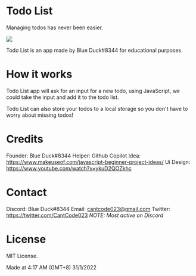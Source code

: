 # Todo List
Managing todos has never been easier.

<img src="https://cdn.discordapp.com/attachments/926076797735563296/937439701269372959/unknown.png">

Todo List is an app made by Blue Duck#8344 for educational purposes.

# How it works

Todo List app will ask for an input for a new todo, using JavaScript, we could take the input and add it to the todo list.

Todo List can also store your todos to a local storage so you don't have to worry about missing todos!

# Credits
Founder: Blue Duck#8344
Helper: Github Copilot
Idea: https://www.makeuseof.com/javascript-beginner-project-ideas/
Ui Design: https://www.youtube.com/watch?v=ykuD2QOZkhc

# Contact
Discord: Blue Duck#8344
Email: cantcode023@gmail.com
Twitter: https://twitter.com/CantCode023
*NOTE: Most active on Discord*

# License
MIT License.

Made at 4:17 AM (GMT+8) 31/1/2022 